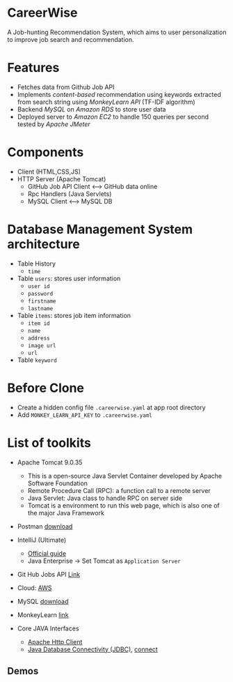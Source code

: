 # CareerWise
A Job-hunting Recommendation System, which aims to user personalization to improve job search and recommendation.

# Features
* Fetches data from Github Job API
* Implements *content-based* recommendation using keywords extracted from search string using *MonkeyLearn API* (TF-IDF algorithm)
* Backend *MySQL* on *Amazon RDS* to store user data
* Deployed server to *Amazon EC2* to handle 150 queries per second tested by *Apache JMeter*


# Components
* Client (HTML,CSS,JS)
* HTTP Server (Apache Tomcat)
    * GitHub Job API Client <--> GitHub data online
    * Rpc Handlers (Java Servlets)
    * MySQL Client <--> MySQL DB

# Database Management System architecture
* Table History
   * `time`
* Table `users`: stores user information
   * `user id`
   * `password`
   * `firstname`
   * `lastname` 
* Table `items`: stores job item information
   * `item id`
   * `name`
   * `address`
   * `image url`
   * `url`
* Table `keyword` 


# Before Clone
* Create a hidden config file `.careerwise.yaml` at app root directory
* Add `MONKEY_LEARN_API_KEY` to `.careerwise.yaml`

# List of toolkits
* Apache Tomcat 9.0.35
    * This is a open-source Java Servlet Container developed by Apache Software Foundation
    * Remote Procedure Call (RPC): a function call to a remote server
    * Java Servlet: Java class to handle RPC on server side
    * Tomcat is a environment to run this web page, which is also one of the major Java Framework
    
* Postman [download](https://www.postman.com/downloads/)
* IntelliJ (Ultimate)
    * [Official guide](https://www.jetbrains.com/help/idea/configuring-and-managing-application-server-integration.html#76331)
    * Java Enterprise -> Set Tomcat as `Application Server`
* Git Hub Jobs API [Link](https://jobs.github.com/api)
* Cloud: [AWS](http://aws.amazon.com)
* MySQL [download](https://dev.mysql.com/downloads/workbench/)
* MonkeyLearn [link](https://app.monkeylearn.com/accounts/register/)
* Core JAVA Interfaces
   * [Apache Http Client](https://hc.apache.org/httpcomponents-client-ga/)
   * [Java Database Connectivity (JDBC)](https://dev.mysql.com/doc/connector-j/5.1/en/connector-j-usagenotes-connect-drivermanager.html), [connect](https://dev.mysql.com/doc/connector-j/8.0/en/connector-j-usagenotes-connect-drivermanager.html)

## Demos

